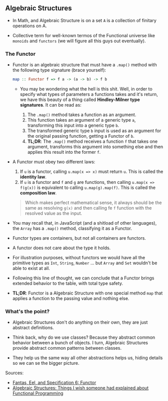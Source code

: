 ## Algebraic Structures

- In Math, and Algebraic Structure is on a set `A` is a collection of finitary operations on A.

- Collective term for well-known termos of the Functional universe like `monoids` and `functors` (we will figure all this guys out eventually).


### The Functor

- Functor is an algebraic structure that must have a `.map()` method with the following type signature (brace yourself):

  ```hs
  map :: Functor f => f a -> (a -> b) -> f b
  ```

  - You may be wondering what the hell is this shit. Well, in order to specify what types of parameters a functions takes and it's return, we have this beauty of a thing called **Hindley-Milner type signatures**. It can be read as:

    1. The `.map()` method takes a function as an argument.
    2. This function takes an argument of a generic type `a`, transforming this input into a generic type `b`.
    3. The transformed generic type `b` input is used as an argument for the original passing function, getting a Functor of `b`.
    4. **TL;DR**: The `.map()` method receives a function `f` that takes one argument, transforms this argument into something else and then applies this result into the former `f`.

- A Functor must obey two different laws:

  1. If `u` is a functor, calling `u.map(x => x)` must return `u`. This is called the **identity law**.
  2. If `u` is a functor and `f` and `g` are functions, then calling `u.map(x => f(g(x))` is equivalent to calling `u.map(g).map(f)`. This is called the **composition law**.
    > Which makes perfect mathematical sense, it always should be the same as resolving `g(x)` and then calling fe `f` function with the resolved value as the input.

- You may recall that, in JavaScript (and a shitload of other languages), the `Array` has a `.map()` method, classifying it as a Functor.

- Functor types are containers, but not all containers are functors.

- A functor does not care about the type it holds.

- For illustration purposes, without functors we would have all the primitive types as `Int`, `String`, `Number` ... but `Array` and `Set` wouldn't be able to exist at all.

- Following this line of thought, we can conclude that a Functor brings extended behavior to the table, with total type safety.

- **TL;DR**: Functor is a Algebraic Structure with one special method `map` that applies a function to the passing value and nothing else.


### What's the point?

- Algebraic Structures don't do anything on their own, they are just abstract definitions.

- Think back, why do we use classes? Because they abstract common behavior between a  bunch of objects. I turn, Algebraic Structures provide abstract common patterns between classes.

- They help us the same way all other abstractions helps us, hiding details so we can se the bigger picture.


Sources:
  - [Fantas, Eel, and Specification 6: Functor](http://www.tomharding.me/2017/03/27/fantas-eel-and-specification-6/)
  - [Algebraic Structures: Things I wish someone had explained about Functional Programming](https://jrsinclair.com/articles/2019/algebraic-structures-what-i-wish-someone-had-explained-about-functional-programming)